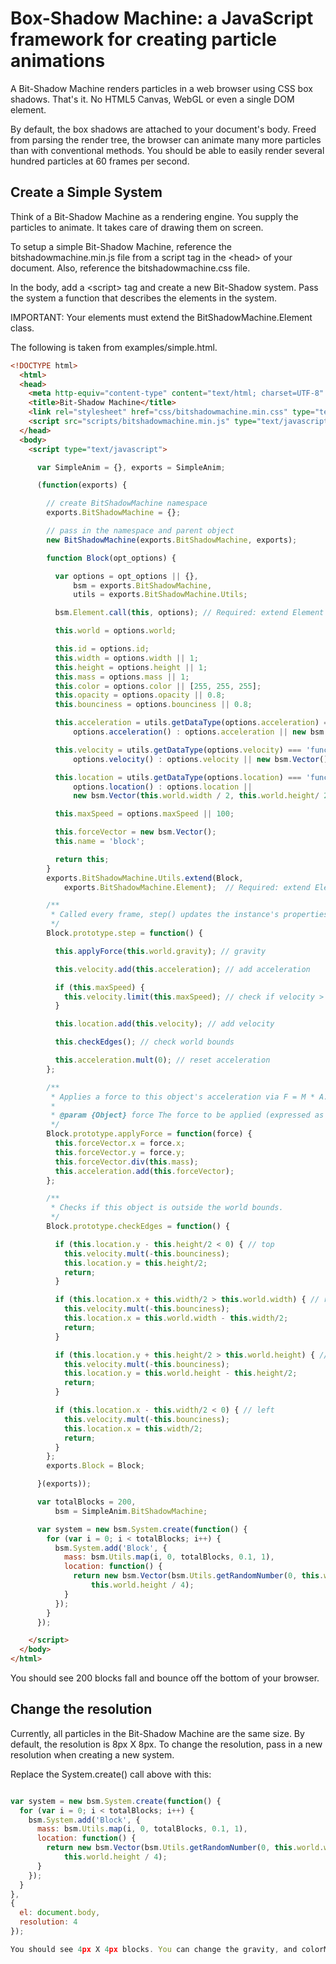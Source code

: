 # Box-Shadow Machine: a JavaScript framework for creating particle animations

A Bit-Shadow Machine renders particles in a web browser using CSS box shadows. That's it. No HTML5 Canvas, WebGL or even a single DOM element.

By default, the box shadows are attached to your document's body. Freed from parsing the render tree, the browser can animate many more particles than with conventional methods. You should be able to easily render several hundred particles at 60 frames per second.

## Create a Simple System

Think of a Bit-Shadow Machine as a rendering engine. You supply the particles to animate. It takes care of drawing them on screen.

To setup a simple Bit-Shadow Machine, reference the bitshadowmachine.min.js file from a script tag in the &lt;head&gt; of your document. Also, reference the bitshadowmachine.css file.

In the body, add a &lt;script&gt; tag and create a new Bit-Shadow system. Pass the system a function that describes the elements in the system.

IMPORTANT: Your elements must extend the BitShadowMachine.Element class.

The following is taken from examples/simple.html.

```html
<!DOCTYPE html>
  <html>
  <head>
    <meta http-equiv="content-type" content="text/html; charset=UTF-8" />
    <title>Bit-Shadow Machine</title>
    <link rel="stylesheet" href="css/bitshadowmachine.min.css" type="text/css" charset="utf-8">
    <script src="scripts/bitshadowmachine.min.js" type="text/javascript" charset="utf-8"></script>
  </head>
  <body>
    <script type="text/javascript">

      var SimpleAnim = {}, exports = SimpleAnim;

      (function(exports) {

        // create BitShadowMachine namespace
        exports.BitShadowMachine = {};

        // pass in the namespace and parent object
        new BitShadowMachine(exports.BitShadowMachine, exports);

        function Block(opt_options) {

          var options = opt_options || {},
              bsm = exports.BitShadowMachine,
              utils = exports.BitShadowMachine.Utils;

          bsm.Element.call(this, options); // Required: extend Element

          this.world = options.world;

          this.id = options.id;
          this.width = options.width || 1;
          this.height = options.height || 1;
          this.mass = options.mass || 1;
          this.color = options.color || [255, 255, 255];
          this.opacity = options.opacity || 0.8;
          this.bounciness = options.bounciness || 0.8;

          this.acceleration = utils.getDataType(options.acceleration) === 'function' ?
              options.acceleration() : options.acceleration || new bsm.Vector();

          this.velocity = utils.getDataType(options.velocity) === 'function' ?
              options.velocity() : options.velocity || new bsm.Vector();

          this.location = utils.getDataType(options.location) === 'function' ?
              options.location() : options.location ||
              new bsm.Vector(this.world.width / 2, this.world.height/ 2);

          this.maxSpeed = options.maxSpeed || 100;

          this.forceVector = new bsm.Vector();
          this.name = 'block';

          return this;
        }
        exports.BitShadowMachine.Utils.extend(Block,
            exports.BitShadowMachine.Element);  // Required: extend Element

        /**
         * Called every frame, step() updates the instance's properties.
         */
        Block.prototype.step = function() {

          this.applyForce(this.world.gravity); // gravity

          this.velocity.add(this.acceleration); // add acceleration

          if (this.maxSpeed) {
            this.velocity.limit(this.maxSpeed); // check if velocity > maxSpeed
          }

          this.location.add(this.velocity); // add velocity

          this.checkEdges(); // check world bounds

          this.acceleration.mult(0); // reset acceleration
        };

        /**
         * Applies a force to this object's acceleration via F = M * A.
         *
         * @param {Object} force The force to be applied (expressed as a vector).
         */
        Block.prototype.applyForce = function(force) {
          this.forceVector.x = force.x;
          this.forceVector.y = force.y;
          this.forceVector.div(this.mass);
          this.acceleration.add(this.forceVector);
        };

        /**
         * Checks if this object is outside the world bounds.
         */
        Block.prototype.checkEdges = function() {

          if (this.location.y - this.height/2 < 0) { // top
            this.velocity.mult(-this.bounciness);
            this.location.y = this.height/2;
            return;
          }

          if (this.location.x + this.width/2 > this.world.width) { // right
            this.velocity.mult(-this.bounciness);
            this.location.x = this.world.width - this.width/2;
            return;
          }

          if (this.location.y + this.height/2 > this.world.height) { // bottom
            this.velocity.mult(-this.bounciness);
            this.location.y = this.world.height - this.height/2;
            return;
          }

          if (this.location.x - this.width/2 < 0) { // left
            this.velocity.mult(-this.bounciness);
            this.location.x = this.width/2;
            return;
          }
        };
        exports.Block = Block;

      }(exports));

      var totalBlocks = 200,
          bsm = SimpleAnim.BitShadowMachine;

      var system = new bsm.System.create(function() {
        for (var i = 0; i < totalBlocks; i++) {
          bsm.System.add('Block', {
            mass: bsm.Utils.map(i, 0, totalBlocks, 0.1, 1),
            location: function() {
              return new bsm.Vector(bsm.Utils.getRandomNumber(0, this.world.width),
                  this.world.height / 4);
            }
          });
        }
      });

    </script>
  </body>
</html>
```

You should see 200 blocks fall and bounce off the bottom of your browser.

## Change the resolution

Currently, all particles in the Bit-Shadow Machine are the same size. By default, the resolution is 8px X 8px. To change the resolution, pass in a new resolution when creating a new system.

Replace the System.create() call above with this:

```javascript

var system = new bsm.System.create(function() {
  for (var i = 0; i < totalBlocks; i++) {
    bsm.System.add('Block', {
      mass: bsm.Utils.map(i, 0, totalBlocks, 0.1, 1),
      location: function() {
        return new bsm.Vector(bsm.Utils.getRandomNumber(0, this.world.width),
            this.world.height / 4);
      }
    });
  }
},
{
  el: document.body,
  resolution: 4
});

You should see 4px X 4px blocks. You can change the gravity, and colorMode via the same method.

```

